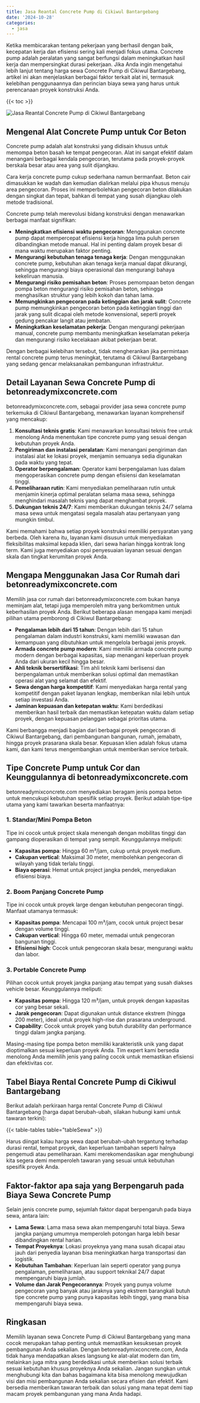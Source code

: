 ```yaml
---
title: Jasa Reantal Concrete Pump di Cikiwul Bantargebang
date: '2024-10-28'
categories:
  - jasa
---
```


Ketika membicarakan tentang pekerjaan yang berhasil dengan baik, kecepatan kerja dan efisiensi sering kali menjadi fokus utama. Concrete pump adalah peralatan yang sangat berfungsi dalam meningkatkan hasil kerja dan mempersingkat durasi pekerjaan. Jika Anda ingin mengetahui lebih lanjut tentang harga sewa Concrete Pump di Cikiwul Bantargebang, artikel ini akan menjelaskan berbagai faktor terkait alat ini, termasuk kelebihan penggunaannya dan perincian biaya sewa yang harus untuk perencanaan proyek konstruksi Anda.

{{< toc >}}

![Jasa Reantal Concrete Pump di Cikiwul Bantargebang](https://betoncor8.github.io/pump/concrete-pump%20(21).png)

## Mengenal Alat Concrete Pump untuk Cor Beton

Concrete pump adalah alat konstruksi yang didisain khusus untuk memompa beton basah ke tempat pengecoran. Alat ini sangat efektif dalam menangani berbagai kendala pengecoran, terutama pada proyek-proyek berskala besar atau area yang sulit dijangkau.

Cara kerja concrete pump cukup sederhana namun bermanfaat. Beton cair dimasukkan ke wadah dan kemudian dialirkan melalui pipa khusus menuju area pengecoran. Proses ini memperbolehkan pengecoran beton dilakukan dengan singkat dan tepat, bahkan di tempat yang susah dijangkau oleh metode tradisional.

Concrete pump telah merevolusi bidang konstruksi dengan menawarkan berbagai manfaat signifikan:

- **Meningkatkan efisiensi waktu pengecoran**: Menggunakan concrete pump dapat mempercepat efisiensi kerja hingga lima puluh persen dibandingkan metode manual. Hal ini penting dalam proyek besar di mana waktu merupakan faktor penting.
- **Mengurangi kebutuhan tenaga tenaga kerja**: Dengan menggunakan concrete pump, kebutuhan akan tenaga kerja manual dapat dikurangi, sehingga mengurangi biaya operasional dan mengurangi bahaya kekeliruan manusia.
- **Mengurangi risiko pemisahan beton**: Proses pemompaan beton dengan pompa beton mengurangi risiko pemisahan beton, sehingga menghasilkan struktur yang lebih kokoh dan tahan lama.
- **Memungkinkan pengecoran pada ketinggian dan jarak sulit**: Concrete pump memungkinkan pengecoran beton pada ketinggian tinggi dan jarak yang sulit dicapai oleh metode konvensional, seperti proyek gedung pencakar langit atau jembatan.
- **Meningkatkan keselamatan pekerja**: Dengan mengurangi pekerjaan manual, concrete pump membantu meningkatkan keselamatan pekerja dan mengurangi risiko kecelakaan akibat pekerjaan berat.

Dengan berbagai kelebihan tersebut, tidak mengherankan jika permintaan rental concrete pump terus meningkat, terutama di Cikiwul Bantargebang yang sedang gencar melaksanakan pembangunan infrastruktur.

## Detail Layanan Sewa Concrete Pump di betonreadymixconcrete.com

betonreadymixconcrete.com, sebagai provider jasa sewa concrete pump terkemuka di Cikiwul Bantargebang, menawarkan layanan komprehensif yang mencakup:

1. **Konsultasi teknis gratis**: Kami menawarkan konsultasi teknis free untuk menolong Anda menentukan tipe concrete pump yang sesuai dengan kebutuhan proyek Anda.
2. **Pengiriman dan instalasi peralatan**: Kami menangani pengiriman dan instalasi alat ke lokasi proyek, menjamin semuanya sedia digunakan pada waktu yang tepat.
3. **Operator berpengalaman**: Operator kami berpengalaman luas dalam mengoperasikan concrete pump dengan efisiensi dan keselamatan tinggi.
4. **Pemeliharaan rutin**: Kami menyediakan pemeliharaan rutin untuk menjamin kinerja optimal peralatan selama masa sewa, sehingga menghindari masalah teknis yang dapat menghambat proyek.
5. **Dukungan teknis 24/7**: Kami memberikan dukungan teknis 24/7 selama masa sewa untuk mengatasi segala masalah atau pertanyaan yang mungkin timbul.

Kami memahami bahwa setiap proyek konstruksi memiliki persyaratan yang berbeda. Oleh karena itu, layanan kami disusun untuk menyediakan fleksibilitas maksimal kepada klien, dari sewa harian hingga kontrak long term. Kami juga menyediakan opsi penyesuaian layanan sesuai dengan skala dan tingkat kerumitan proyek Anda.

## Mengapa Menggunakan Jasa Cor Rumah dari betonreadymixconcrete.com

Memilih jasa cor rumah dari betonreadymixconcrete.com bukan hanya meminjam alat, tetapi juga memperoleh mitra yang berkomitmen untuk keberhasilan proyek Anda. Berikut beberapa alasan mengapa kami menjadi pilihan utama pemborong di Cikiwul Bantargebang:

- **Pengalaman lebih dari 15 tahun**: Dengan lebih dari 15 tahun pengalaman dalam industri konstruksi, kami memiliki wawasan dan kemampuan yang dibutuhkan untuk mengelola berbagai jenis proyek.
- **Armada concrete pump modern**: Kami memiliki armada concrete pump modern dengan berbagai kapasitas, siap menangani keperluan proyek Anda dari ukuran kecil hingga besar.
- **Ahli teknik bersertifikasi**: Tim ahli teknik kami berlisensi dan berpengalaman untuk memberikan solusi optimal dan memastikan operasi alat yang selamat dan efektif.
- **Sewa dengan harga kompetitif**: Kami menyediakan harga rental yang kompetitif dengan paket layanan lengkap, memberikan nilai lebih untuk setiap investasi Anda.
- **Jaminan kepuasan dan ketepatan waktu**: Kami berdedikasi memberikan hasil terbaik dan memastikan ketepatan waktu dalam setiap proyek, dengan kepuasan pelanggan sebagai prioritas utama.

Kami berbangga menjadi bagian dari berbagai proyek pengecoran di Cikiwul Bantargebang, dari pembangunan bangunan, rumah, jemabatn, hingga proyek prasarana skala besar. Kepuasan klien adalah fokus utama kami, dan kami terus mengembangkan untuk memberikan service terbaik.

## Tipe Concrete Pump untuk Cor dan Keunggulannya di betonreadymixconcrete.com

betonreadymixconcrete.com menyediakan beragam jenis pompa beton untuk mencukupi kebutuhan spesifik setiap proyek. Berikut adalah tipe-tipe utama yang kami tawarkan beserta manfaatnya:

### 1\. Standar/Mini Pompa Beton

Tipe ini cocok untuk project skala menengah dengan mobilitas tinggi dan gampang dioperasikan di tempat yang sempit. Keunggulannya meliputi:

- **Kapasitas pompa**: Hingga 60 m³/jam, cukup untuk proyek medium.
- **Cakupan vertical**: Maksimal 30 meter, membolehkan pengecoran di wilayah yang tidak terlalu tinggi.
- **Biaya operasi**: Hemat untuk project jangka pendek, menyediakan efisiensi biaya.

### 2\. Boom Panjang Concrete Pump

Tipe ini cocok untuk proyek large dengan kebutuhan pengecoran tinggi. Manfaat utamanya termasuk:

- **Kapasitas pompa**: Mencapai 100 m³/jam, cocok untuk project besar dengan volume tinggi.
- **Cakupan vertical**: Hingga 60 meter, memadai untuk pengecoran bangunan tinggi.
- **Efisiensi high**: Cocok untuk pengecoran skala besar, mengurangi waktu dan labor.

### 3\. Portable Concrete Pump

Pilihan cocok untuk proyek jangka panjang atau tempat yang susah diakses vehicle besar. Keunggulannya meliputi:

- **Kapasitas pompa**: Hingga 120 m³/jam, untuk proyek dengan kapasitas cor yang besar sekali.
- **Jarak pengecoran**: Dapat digunakan untuk distance ekstrem (hingga 200 meter), ideal untuk proyek high-rise dan prasarana underground.
- **Capability**: Cocok untuk proyek yang butuh durability dan performance tinggi dalam jangka panjang.

Masing-masing tipe pompa beton memiliki karakteristik unik yang dapat dioptimalkan sesuai keperluan proyek Anda. Tim expert kami bersedia menolong Anda memilih jenis yang paling cocok untuk memastikan efisiensi dan efektivitas cor.

## Tabel Biaya Rental Concrete Pump di Cikiwul Bantargebang

Berikut adalah perkiraan harga rental Concrete Pump di Cikiwul Bantargebang (harga dapat berubah-ubah, silakan hubungi kami untuk tawaran terkini):

{{< table-tables table="tableSewa" >}}

Harus diingat kalau harga sewa dapat berubah-ubah tergantung terhadap durasi rental, tempat proyek, dan keperluan tambahan seperti halnya pengemudi atau pemeliharaan. Kami merekomendasikan agar menghubungi kita segera demi memperoleh tawaran yang sesuai untuk kebutuhan spesifik proyek Anda.

## Faktor-faktor apa saja yang Berpengaruh pada Biaya Sewa Concrete Pump

Selain jenis concrete pump, sejumlah faktor dapat berpengaruh pada biaya sewa, antara lain:

- **Lama Sewa**: Lama masa sewa akan mempengaruhi total biaya. Sewa jangka panjang umumnya memperoleh potongan harga lebih besar dibandingkan rental harian.
- **Tempat Proyeknya**: Lokasi proyeknya yang mana susah dicapai atau jauh dari penyedia layanan bisa meningkatkan harga transportasi dan logistik.
- **Kebutuhan Tambahan**: Keperluan lain seperti operator yang punya pengalaman, pemeliharaan, atau support teknikal 24/7 dapat mempengaruhi biaya jumlah.
- **Volume dan Jarak Pengecorannya**: Proyek yang punya volume pengecoran yang banyak atau jaraknya yang ekstrem barangkali butuh tipe concrete pump yang punya kapasitas lebih tinggi, yang mana bisa mempengaruhi biaya sewa.

## Ringkasan

Memilih layanan sewa Concrete Pump di Cikiwul Bantargebang yang mana cocok merupakan tahap penting untuk memastikan kesuksesan proyek pembangunan Anda sekalian. Dengan betonreadymixconcrete.com, Anda tidak hanya mendapatkan akses langsung ke alat-alat modern dan tim, melainkan juga mitra yang berdedikasi untuk memberikan solusi terbaik sesuai kebutuhan khusus proyeknya Anda sekalian. Jangan sungkan untuk menghubungi kita dan bahas bagaimana kita bisa menolong mewujudkan visi dan misi pembangunan Anda sekalian secara efisien dan efektif. Kami bersedia memberikan tawaran terbaik dan solusi yang mana tepat demi tiap macam proyek pembangunan yang mana Anda hadapi.
